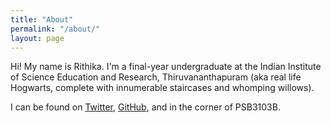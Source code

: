 ```yaml
---
title: "About"
permalink: "/about/"
layout: page
---
```


Hi! My name is Rithika. I'm a final-year undergraduate at the Indian Institute of Science Education and Research, Thiruvananthapuram (aka real life Hogwarts, complete with innumerable staircases and whomping willows).  

I can be found on [Twitter](x.com/astrorithika), [GitHub](github.com/rithika-ganesan), and in the corner of PSB3103B. 
